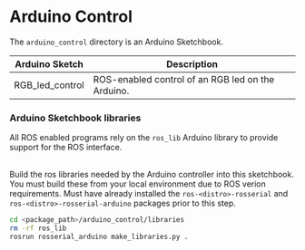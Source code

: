 # Arduino Control

The `arduino_control` directory is an Arduino Sketchbook. 


| Arduino Sketch | Description |
| -------------- | ----------- |
| RGB_led_control | ROS-enabled control of an RGB led on the Arduino. | 



### Arduino Sketchbook libraries

All ROS enabled programs rely on the `ros_lib` Arduino library to provide support for the ROS interface.

<br>Build the ros libraries needed by the Arduino controller into this sketchbook. You must build these from your local environment due to ROS verion requirements.
Must have already installed the `ros-<distro>-rosserial` and `ros-<distro>-rosserial-arduino` packages prior to this step.


```bash
cd <package_path>/arduino_control/libraries
rm -rf ros_lib
rosrun rosserial_arduino make_libraries.py .
```


